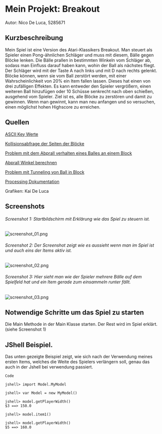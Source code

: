 # Mein Projekt: Breakout

Autor: Nico De Luca, 5285671

## Kurzbeschreibung

Mein Spiel ist eine Version des Atari-Klassikers Breakout. 
Man steuert als Spieler einen Pong-ähnlichen Schläger und muss mit diesem, Bälle gegen Blöcke lenken. 
Die Bälle prallen in bestimmten Winkeln vom Schläger ab, sodass man Einfluss darauf haben kann, wohin der Ball als nächstes fliegt. 
Der Schläger wird mit der Taste A nach links und mit D nach rechts gelenkt. 
Blöcke können, wenn sie vom Ball zerstört werden, mit einer Wahrscheinlichkeit von 20% ein Item fallen lassen. 
Dieses hat einen von drei zufälligen Effekten. 
Es kann entweder den Spieler vergrößern, einen weiteren Ball hinzufügen oder 10 Schüsse senkrecht nach oben schießen, ausgehend vom Spieler. 
Ziel ist es, alle Blöcke zu zerstören und damit zu gewinnen. 
Wenn man gewinnt, kann man neu anfangen und so versuchen, einen möglichst hohen Highscore zu erreichen.

## Quellen

[ASCII Key Werte](https://www.ascii-code.com/)

[Kollisionsabfrage der Seiten der Blöcke](https://gamedev.stackexchange.com/questions/22609/breakout-collision-detecting-the-side-of-collision)

[Problem mit dem Abprall verhalten eines Balles an einem Block](https://www.spieleprogrammierer.de/15-2d-und-3d-grafik/18831-problem-mit-dem-abprallverhalten-eines-balles-an-einem-block/
)

[Abprall Winkel berechnen](https://stackoverflow.com/questions/573084/how-to-calculate-bounce-angle
)

[Problem mit Tunneling von Ball in Block](https://gamedev.stackexchange.com/questions/95817/breakout-collision-detection-ball-gets-trapped-inside-block
)

[Processing Dokumentation](https://processing.org/reference/#math)

Grafiken: Kai De Luca

## Screenshots

###### Screenshot 1: Startbildschirm mit Erklärung wie das Spiel zu steuern ist.
![screenshot_01.png](src/main/Pictures/screenshot_01.png)

###### Screenshot 2: Der Screenshot zeigt wie es aussieht wenn man im Spiel ist und auch eins der Items aktiv ist.
![screenshot_02.png](Pictures/screenshot_02.png)

###### Screenshot 3: Hier sieht man wie der Spieler mehrere Bälle auf dem Spielfeld hat und ein Item gerade zum einsammeln runter fällt.
![screenshot_03.png](Pictures/screenshot_03.png)


## Notwendige Schritte um das Spiel zu starten

Die Main Methode in der Main Klasse starten. Der Rest wird im Spiel erklärt. (siehe Screenshot 1)

## JShell Beispiel.
Das unten gezeigte Beispiel zeigt,
wie sich nach der Verwendung meines ersten Items, 
welches die Weite des Spielers verlängern soll, 
genau das auch in der Jshell bei verwendung passiert.
```
Code 

jshell> import Model.MyModel

jshell> var Model = new MyModel()

jshell> model.getPlayerWidth()
$3 ==> 150.0

jshell> model.item1()

jshell> model.getPlayerWidth()
$5 ==> 160.0

```
